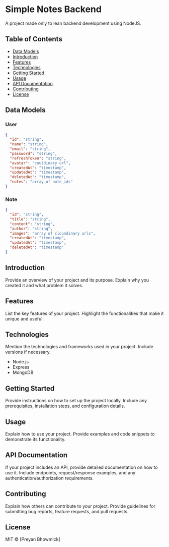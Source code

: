 # Simple Notes Backend

A project made only to lean backend development using NodeJS.

## Table of Contents

- [Data Models](#data-models)
- [Introduction](#introduction)
- [Features](#features)
- [Technologies](#technologies)
- [Getting Started](#getting-started)
- [Usage](#usage)
- [API Documentation](#api-documentation)
- [Contributing](#contributing)
- [License](#license)

## Data Models

### User

```json
{
  "id": "string",
  "name": "string",
  "email": "string",
  "password": "string",
  "refreshToken": "string",
  "avatar": "couldinary url",
  "createdAt": "timestamp",
  "updatedAt": "timestamp",
  "deletedAt": "timestamp",
  "notes": "array of note_ids"
}
```

### Note

```json
{
  "id": "string",
  "title": "string",
  "content": "string",
  "author": "string",
  "images": "array of cloundinary urls",
  "createdAt": "timestamp",
  "updatedAt": "timestamp",
  "deletedAt": "timestamp"
}
```

## Introduction

Provide an overview of your project and its purpose. Explain why you created it and what problem it solves.

## Features

List the key features of your project. Highlight the functionalities that make it unique and useful.

## Technologies

Mention the technologies and frameworks used in your project. Include versions if necessary.

- Node.js
- Express
- MongoDB

## Getting Started

Provide instructions on how to set up the project locally. Include any prerequisites, installation steps, and configuration details.

## Usage

Explain how to use your project. Provide examples and code snippets to demonstrate its functionality.

## API Documentation

If your project includes an API, provide detailed documentation on how to use it. Include endpoints, request/response examples, and any authentication/authorization requirements.

## Contributing

Explain how others can contribute to your project. Provide guidelines for submitting bug reports, feature requests, and pull requests.

## License

MIT © [Preyan Bhowmick]
